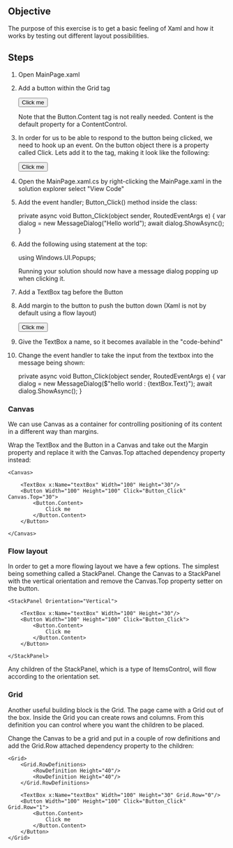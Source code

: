 ## Objective

The purpose of this exercise is to get a basic feeling of Xaml and how it works by testing out 
different layout possibilities.

## Steps


1. Open MainPage.xaml
2. Add a button within the Grid tag


    <Button Width="100" Height="50">
        <Button.Content>
            Click me
        </Button.Content>
    </Button>

    Note that the Button.Content tag is not really needed. Content is the default property for a ContentControl. 

3. In order for us to be able to respond to the button being clicked, we need to hook up an event.
   On the button object there is a property called Click. Lets add it to the tag, making it look like the following:
   

    <Button Width="100" Height="50" Click="Button_Click">
        <Button.Content>
            Click me
        </Button.Content>
    </Button>
   
4. Open the MainPage.xaml.cs by right-clicking the MainPage.xaml in the solution explorer select "View Code"

5. Add the event handler; Button_Click() method inside the class:

    
    private async void Button_Click(object sender, RoutedEventArgs e)
    {
        var dialog = new MessageDialog("Hello world");
        await dialog.ShowAsync();
    }
    
6. Add the following using statement at the top:


    using Windows.UI.Popups;
        

    Running your solution should now have a message dialog popping up when clicking it.
       
6. Add a TextBox tag before the Button


    <TextBox Width="100" Height="30"/>
    
7. Add margin to the button to push the button down (Xaml is not by default using a flow layout)


    <Button Width="100" Height="50" Click="Button_Click" Margin="0,70,0,0">
        <Button.Content>
            Click me
        </Button.Content>
    </Button>
    
8. Give the TextBox a name, so it becomes available in the "code-behind"


    <TextBox x:Name="textBox" Width="100" Height="30"/>

9. Change the event handler to take the input from the textbox into the message being shown:


    private async void Button_Click(object sender, RoutedEventArgs e)
    {
        var dialog = new MessageDialog($"hello world : {textBox.Text}");
        await dialog.ShowAsync();
    }


### Canvas

We can use Canvas as a container for controlling positioning of its content in a different way than margins. 

Wrap the TextBox and the Button in a Canvas and take out the Margin property and replace it with
the Canvas.Top attached dependency property instead:
   
    <Canvas>

        <TextBox x:Name="textBox" Width="100" Height="30"/>
        <Button Width="100" Height="100" Click="Button_Click" Canvas.Top="30">
            <Button.Content>
                Click me
            </Button.Content>
        </Button>

    </Canvas>
   

### Flow layout

In order to get a more flowing layout we have a few options. The simplest being something called a StackPanel.
Change the Canvas to a StackPanel with the vertical orientation and remove the Canvas.Top property setter on the
button.

    <StackPanel Orientation="Vertical">

        <TextBox x:Name="textBox" Width="100" Height="30"/>
        <Button Width="100" Height="100" Click="Button_Click">
            <Button.Content>
                Click me
            </Button.Content>
        </Button>

    </StackPanel>

Any children of the StackPanel, which is a type of ItemsControl, will flow according to the orientation set.


### Grid

Another useful building block is the Grid. The page came with a Grid out of the box. Inside the Grid you can 
create rows and columns. From this definition you can control where you want the children to be placed.

Change the Canvas to be a grid and put in a couple of row definitions and add the Grid.Row attached dependency
property to the children:

    <Grid>
        <Grid.RowDefinitions>
            <RowDefinition Height="40"/>
            <RowDefinition Height="40"/>
        </Grid.RowDefinitions>

        <TextBox x:Name="textBox" Width="100" Height="30" Grid.Row="0"/>
        <Button Width="100" Height="100" Click="Button_Click" Grid.Row="1">
            <Button.Content>
                Click me
            </Button.Content>
        </Button>
    </Grid>
